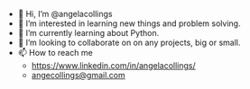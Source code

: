 - 👋 Hi, I’m @angelacollings
- 👀 I’m interested in learning new things and problem solving.
- 🌱 I’m currently learning about Python.
- 💞️ I’m looking to collaborate on on any projects, big or small.
- 📫 How to reach me 
  -  https://www.linkedin.com/in/angelacollings/
  -  angecollings@gmail.com

<!---
angelacollings/angelacollings is a ✨ special ✨ repository because its `README.md` (this file) appears on your GitHub profile.
You can click the Preview link to take a look at your changes.
--->

